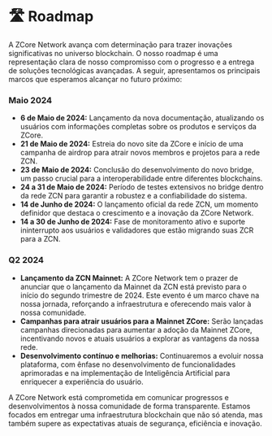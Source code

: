 # 🛣️ Roadmap

A ZCore Network avança com determinação para trazer inovações significativas no universo blockchain. O nosso roadmap é uma representação clara de nosso compromisso com o progresso e a entrega de soluções tecnológicas avançadas. A seguir, apresentamos os principais marcos que esperamos alcançar no futuro próximo:

### Maio 2024

* **6 de Maio de 2024:** Lançamento da nova documentação, atualizando os usuários com informações completas sobre os produtos e serviços da ZCore.
* **21 de Maio de 2024:** Estreia do novo site da ZCore e início de uma campanha de airdrop para atrair novos membros e projetos para a rede ZCN.
* **23 de Maio de 2024:** Conclusão do desenvolvimento do novo bridge, um passo crucial para a interoperabilidade entre diferentes blockchains.
* **24 a 31 de Maio de 2024:** Período de testes extensivos no bridge dentro da rede ZCN para garantir a robustez e a confiabilidade do sistema.
* **14 de Junho de 2024:** O lançamento oficial da rede ZCN, um momento definidor que destaca o crescimento e a inovação da ZCore Network.
* **14 a 30 de Junho de 2024:** Fase de monitoramento ativo e suporte ininterrupto aos usuários e validadores que estão migrando suas ZCR para a ZCN.

### Q2 2024

* **Lançamento da ZCN Mainnet:** A ZCore Network tem o prazer de anunciar que o lançamento da Mainnet da ZCN está previsto para o início do segundo trimestre de 2024. Este evento é um marco chave na nossa jornada, reforçando a infraestrutura e oferecendo mais valor à nossa comunidade.
* **Campanhas para atrair usuários para a Mainnet ZCore:** Serão lançadas campanhas direcionadas para aumentar a adoção da Mainnet ZCore, incentivando novos e atuais usuários a explorar as vantagens da nossa rede.
* **Desenvolvimento contínuo e melhorias:** Continuaremos a evoluir nossa plataforma, com ênfase no desenvolvimento de funcionalidades aprimoradas e na implementação de Inteligência Artificial para enriquecer a experiência do usuário.

A ZCore Network está comprometida em comunicar progressos e desenvolvimentos à nossa comunidade de forma transparente. Estamos focados em entregar uma infraestrutura blockchain que não só atenda, mas também supere as expectativas atuais de segurança, eficiência e inovação.

